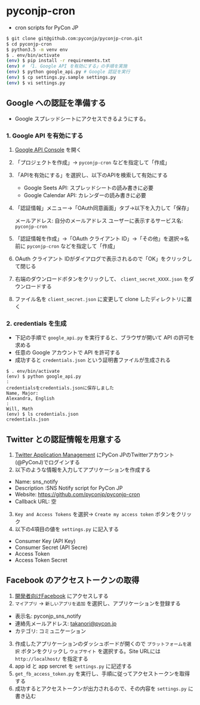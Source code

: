 # pyconjp-cron

* cron scripts for PyCon JP

```sh
$ git clone git@github.com:pyconjp/pyconjp-cron.git
$ cd pyconjp-cron
$ python3.5 -m venv env
$ . env/bin/activate
(env) $ pip install -r requirements.txt
(env) # 「1. Google API を有効にする」の手順を実施
(env) $ python google_api.py # Google 認証を実行
(env) $ cp settings.py.sample settings.py
(env) $ vi settings.py
```

## Google への認証を準備する

* Google スプレッドシートにアクセスできるようにする。

### 1. Google API を有効にする

1. [Google API Console](https://console.developers.google.com/apis/api) を開く
2. 「プロジェクトを作成」→ `pyconjp-cron` などを指定して「作成」
3. 「APIを有効にする」を選択し、以下のAPIを検索して有効にする

   * Google Seets API: スプレッドシートの読み書きに必要
   * Google Calendar API: カレンダーの読み書きに必要
4. 「認証情報」メニュー→「OAuth同意画面」タブ→以下を入力して「保存」

    メールアドレス: 自分のメールアドレス
    ユーザーに表示するサービス名: `pyconjp-cron`

5. 「認証情報を作成」→「OAuth クライアント ID」→「その他」を選択→名前に `pyconjp-cron` などを指定して「作成」
6. OAuth クライアント IDがダイアログで表示されるので「OK」をクリックして閉じる
7. 右端のダウンロードボタンをクリックして、 `client_secret_XXXX.json` をダウンロードする
8. ファイル名を `client_secret.json` に変更して clone したディレクトリに置く

### 2. credentials を生成

- 下記の手順で `google_api.py` を実行すると、ブラウザが開いて API の許可を求める
- 任意の Google アカウントで API を許可する
- 成功すると `credentials.json` という証明書ファイルが生成される

```
$ . env/bin/activate
(env) $ python google_api.py
:
credentialsをcredentials.jsonに保存しました
Name, Major:
Alexandra, English
:
Will, Math
(env) $ ls credentials.json
credentials.json
```

## Twitter との認証情報を用意する

1. [Twitter Application Management](https://apps.twitter.com/ "Twitter Application Management") にPyCon JPのTwitterアカウント(@PyConJ)でログインする
2. 以下のような情報を入力してアプリケーションを作成する

  * Name: sns_notify
  * Description :SNS Notify script for PyCon JP
  * Website: https://github.com/pyconjp/pyconjp-cron
  * Callback URL: 空

3. `Key and Access Tokens` を選択→ `Create my access token` ボタンをクリック
4. 以下の4項目の値を `settings.py` に記入する

  * Consumer Key (API Key)
  * Consumer Secret (API Secre)
  * Access Token
  * Access Token Secret

## Facebook のアクセストークンの取得

1. [開発者向けFacebook](https://developers.facebook.com/ "開発者向けFacebook") にアクセスしする
2. `マイアプリ` → `新しいアプリを追加` を選択し、アプリケーションを登録する

  * 表示名: pyconjp_sns_notify
  * 連絡先メールアドレス: takanori@pycon.jp
  * カテゴリ: コミュニケーション

3. 作成したアプリケーションのダッシュボードが開くので `プラットフォームを選択` ボタンをクリックし `ウェブサイト` を選択する。Site URLには `http://localhost/` を指定する
4. app id と app sercret を `settings.py` に記述する
5. `get_fb_access_token.py` を実行し、手順に従ってアクセストークンを取得する
7. 成功するとアクセストークンが出力されるので、その内容を `settings.py` に書き込む
